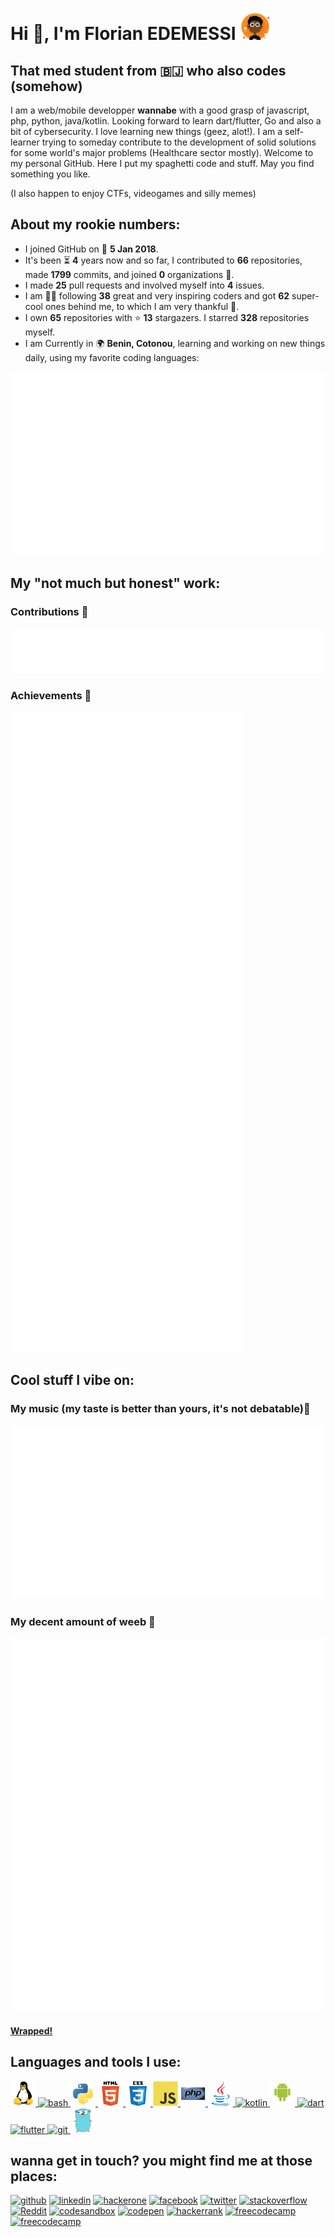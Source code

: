 # Hi 👾, I'm Florian EDEMESSI <img width="50" height="50" src="/sm_logo.png">  
  
##  That med student from 🇧🇯 who also codes (somehow) 

I am a  web/mobile developper **wannabe** with a good grasp of javascript, php, python, java/kotlin.
Looking forward to learn dart/flutter, Go and also a bit of cybersecurity.
I love learning new things (geez, alot!). I am a self-learner trying to someday contribute to the development
of solid solutions for some world's major problems (Healthcare sector mostly).
Welcome to my personal GitHub. Here I put my spaghetti code and stuff. 
May you find something you like. 

(I also happen to enjoy CTFs, videogames and silly memes)    
  
## About my rookie numbers:  

- I joined GitHub on 📆 **5 Jan 2018**.
- It's been ⏳ **4** years now and so far, I contributed to **66** repositories, made **1799** commits, and joined **0** organizations 💼.
- I made **25** pull requests and involved myself into **4** issues.
- I am 🚶‍♂️ following **38** great and very inspiring coders and got **62** super-cool ones behind me, to which I am very thankful 💛.
- I own **65** repositories with ⭐ **13** stargazers. I starred **328** repositories myself. 
- I am Currently in 🌍 **Benin, Cotonou**, learning and working on new things daily, using my favorite coding languages:

<img src="https://github.com/nair0lf32/nair0lf32/blob/main/.cache/nairolf-languages.svg">

## My "not much but honest" work:

### Contributions 🤝

<img src="https://github.com/nair0lf32/nair0lf32/blob/main/.cache/nairolf-contributions.svg">

### Achievements 🥇

<img src="https://github.com/nair0lf32/nair0lf32/blob/main/.cache/nairolf-achievements.svg">

## Cool stuff I vibe on:

### My music (my taste is better than yours, it's not debatable)🎵

<img src="https://github.com/nair0lf32/nair0lf32/blob/main/.cache/nairolf-music.svg">

### My decent amount of weeb 🏯

<img src="https://github.com/nair0lf32/nair0lf32/blob/main/.cache/nairolf-anilist.svg">

#### [Wrapped!](https://nair0lf32.wrapped.run)

## Languages and tools I use:

<p align="left">
   <a href="https://www.linux.org/" target="_blank"> <img src="https://raw.githubusercontent.com/devicons/devicon/master/icons/linux/linux-original.svg" alt="linux" width="40" height="40"/> </a> 
  <a href="https://www.gnu.org/software/bash/" target="_blank"> <img src="https://cdn.jsdelivr.net/gh/devicons/devicon/icons/bash/bash-original.svg" alt="bash" width="40" height="40"/> </a> 
   <a href="https://www.python.org" target="_blank"> <img src="https://raw.githubusercontent.com/devicons/devicon/master/icons/python/python-original.svg" alt="python" width="40" height="40"/> </a> 
   <a href="https://www.w3.org/html/" target="_blank"> <img src="https://raw.githubusercontent.com/devicons/devicon/master/icons/html5/html5-original-wordmark.svg" alt="html5" width="40" height="40"/> </a>
  <a href="https://www.w3schools.com/css/" target="_blank"> <img src="https://raw.githubusercontent.com/devicons/devicon/master/icons/css3/css3-original-wordmark.svg" alt="css3" width="40" height="40"/> </a> 
   <a href="https://developer.mozilla.org/en-US/docs/Web/JavaScript" target="_blank"> <img src="https://raw.githubusercontent.com/devicons/devicon/master/icons/javascript/javascript-original.svg" alt="javascript" width="40" height="40"/> </a>
   <a href="https://www.php.net" target="_blank"> <img src="https://raw.githubusercontent.com/devicons/devicon/master/icons/php/php-original.svg" alt="php" width="40" height="40"/> </a>
  <a href="https://www.java.com" target="_blank"> <img src="https://raw.githubusercontent.com/devicons/devicon/master/icons/java/java-original.svg" alt="java" width="40" height="40"/> </a>  
  <a href="https://kotlinlang.org" target="_blank"> <img src="https://www.vectorlogo.zone/logos/kotlinlang/kotlinlang-icon.svg" alt="kotlin" width="40" height="40"/> </a>  
  <a href="https://developer.android.com" target="_blank"> <img src="https://raw.githubusercontent.com/devicons/devicon/master/icons/android/android-original-wordmark.svg" alt="android" width="40" height="40"/> </a>
  <a href="https://dart.dev" target="_blank"> <img src="https://www.vectorlogo.zone/logos/dartlang/dartlang-icon.svg" alt="dart" width="40" height="40"/> </a> 
  <a href="https://flutter.dev" target="_blank"> <img src="https://www.vectorlogo.zone/logos/flutterio/flutterio-icon.svg" alt="flutter" width="40" height="40"/> </a> 
  <a href="https://git-scm.com/" target="_blank"> <img src="https://www.vectorlogo.zone/logos/git-scm/git-scm-icon.svg" alt="git" width="40" height="40"/> </a> 
  <a href="https://golang.org" target="_blank"> <img src="https://raw.githubusercontent.com/devicons/devicon/master/icons/go/go-original.svg" alt="go" width="40" height="40"/> </a> 
</p>

## wanna get in touch? you might find me at those places:
 
[<img src='https://www.vectorlogo.zone/logos/github/github-tile.svg' alt='github' height='30'>](https://github.com/nair0lf32)
[<img src='https://www.vectorlogo.zone/logos/linkedin/linkedin-icon.svg' alt='linkedin' height='30'>](https://www.linkedin.com/in/florian-edemessi-b29129172/)
[<img src='https://www.vectorlogo.zone/logos/hackerone/hackerone-icon.svg' alt='hackerone' height='30'>](https://hackerone.com/nairolf?type=user)
[<img src='https://www.vectorlogo.zone/logos/facebook/facebook-official.svg' alt='facebook' height='30'>](https://www.facebook.com/FlorianEdemessi)
[<img src='https://www.vectorlogo.zone/logos/twitter/twitter-official.svg' alt='twitter' height='30'>](https://twitter.com/florianedemessi)
[<img src='https://www.vectorlogo.zone/logos/stackoverflow/stackoverflow-icon.svg' alt='stackoverflow' height='30'>](https://stackoverflow.com/users/14132197/florian-edemessi) [<img src='https://www.vectorlogo.zone/logos/reddit/reddit-tile.svg' alt='Reddit' height='30'>](https://www.reddit.com/user/florian32edem)
[<img src='https://cdn.jsdelivr.net/npm/simple-icons@6.10.0/icons/codesandbox.svg' alt='codesandbox' height='30'>](https://codesandbox.io/u/nairolf32)
[<img src='https://www.vectorlogo.zone/logos/codepen/codepen-icon.svg' alt='codepen' height='30'>](https://codepen.io/nair0lf32/)
[<img src='https://cdn.jsdelivr.net/npm/simple-icons@6.10.0/icons/hackerrank.svg' alt='hackerrank' height='30'>](https://www.hackerrank.com/nair0lf32)
[<img src='https://cdn.jsdelivr.net/npm/simple-icons@6.10.0/icons/freecodecamp.svg' alt='freecodecamp' height='30'>](https://www.freecodecamp.org/nairolf)
[<img src='https://cdn.jsdelivr.net/npm/simple-icons@6.10.0/icons/google.svg' alt='freecodecamp' height='30'>](https://g.dev/nair0lf32)
